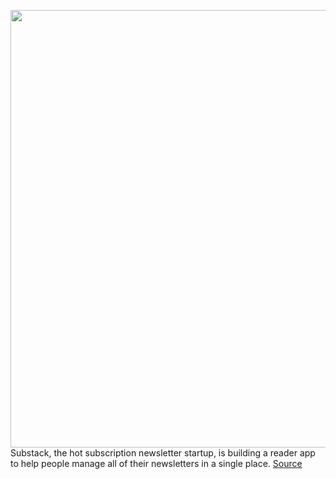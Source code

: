 <img src='https://cdn.vox-cdn.com/thumbor/LXEr-wz9uADludoFa3c8VwJ2F38=/0x0:2050x1367/1200x800/filters:focal(861x520:1189x848)/cdn.vox-cdn.com/uploads/chorus_image/image/68477467/EMAILS_2020.0.jpg' width='700px' /><br/>
Substack, the hot subscription newsletter startup, is building a reader app to help people manage all of their newsletters in a single place.
<a href='https://www.theverge.com/2020/12/8/22162587/substack-reader-app-newsletter-chris-best-interview'> Source <a/>